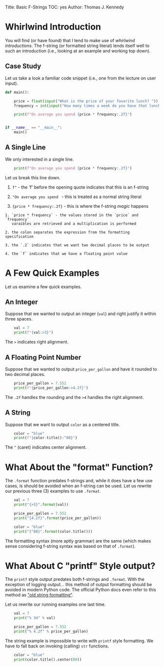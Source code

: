 Title: Basic F-Strings
TOC: yes
Author: Thomas J. Kennedy


# Whirlwind Introduction

You will find (or have found) that I tend to make use of *whirlwind
introductions*. The f-string (or formatted string literal) lends itself well to
such an introduction (i.e., looking at an example and working top down).


## Case Study

Let us take a look a familiar code snippet (i.e., one from the lecture on user
input).

```python
def main():

    price = float(input("What is the price of your favorite lunch? "))
    frequency = int(input("How many times a week do you have that lunch? "))

    print(f"On average you spend {price * frequency:.2f}")


if __name__ == "__main__":
    main()
```



## A Single Line

We only interested in a single line.

```python
    print(f"On average you spend {price * frequency:.2f}")
```

Let us break this line down.

  1. `f"` - the 'f' before the opening quote indicates that this is an f-string

  2. `"On average you spend ` - this is treated as a normal string literal

  3. `{price * frequency:.2f}` - this is where the f-string *magic* happens

    1. `price * frequency` - the values stored in the `price` and `frequency`
       varaibles are retrieved and a multiplication is performed

    2. the colon separates the expression from the formatting specification

    3. the `.2` indicates that we want two decimal places to be output

    4. the `f` indicates that we have a floating point value


# A Few Quick Examples

Let us examine a few quick examples.


## An Integer

Suppose that we wanted to output an integer (`val`) and right justify it within
three spaces.

```python
    val = 7
    print(f"{val:>3}")
```

The `>` indicates right alignment.


## A Floating Point Number

Suppose that we wanted to output `price_per_gallon` and have it rounded to two
decimal places.

```python
    price_per_gallon = 7.552
    print(f"{price_per_gallon:>4.2f}")
```

The `.2f` handles the rounding and the `>4` handles the right alignment.


## A String

Suppose that we want to output `color` as a centered title.

```python
    color = "blue"
    print(f"{color.title():^80}")
```

The `^` (caret) indicates center alignment. 


# What About the "format" Function?

The `.format` function predates f-strings and, while it does have a few use
cases, is should be avoided when an f-string can be used. Let us rewrite our
previous three (3) examples to use `.format`.


```python
    val = 7
    print("{>3}".format(val))
```

```python
    price_per_gallon = 7.552
    print("{4.2f}".format(price_per_gallon))
```

```python
    color = "blue"
    print("{^80}".format(color.title()))
```

The formatting syntax (more aptly grammar) are the same (which makes sense
considering f-string syntax was based on that of `.format`).


# What About C "printf" Style output?

The `printf` style output predates both f-strings and `.format`. With the
exception of logging output... this method of output formatting should be
avoided in modern Python code. The official Python docs even refer to this
method as ["old string
formatting"](https://docs.python.org/3/tutorial/inputoutput.html#old-string-formatting).

Let us rewrite our running examples one last time.

```python
    val = 7
    print("% 3d" % val)
```

```python
    price_per_gallon = 7.552
    print("% 4.2f" % price_per_gallon)
```

The string example is impossible to write with `printf` style formatting. We
have to fall back on invoking (calling) `str` functions.

```python
    color = "blue"
    print(color.title().center(80))
```
